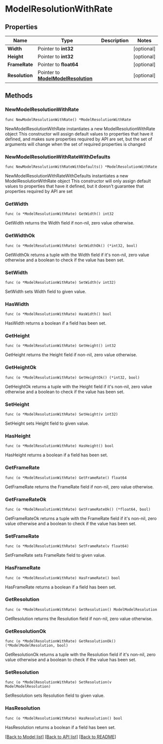 # ModelResolutionWithRate

## Properties

Name | Type | Description | Notes
------------ | ------------- | ------------- | -------------
**Width** | Pointer to **int32** |  | [optional] 
**Height** | Pointer to **int32** |  | [optional] 
**FrameRate** | Pointer to **float64** |  | [optional] 
**Resolution** | Pointer to [**ModelModelResolution**](ModelResolution.md) |  | [optional] 

## Methods

### NewModelResolutionWithRate

`func NewModelResolutionWithRate() *ModelResolutionWithRate`

NewModelResolutionWithRate instantiates a new ModelResolutionWithRate object
This constructor will assign default values to properties that have it defined,
and makes sure properties required by API are set, but the set of arguments
will change when the set of required properties is changed

### NewModelResolutionWithRateWithDefaults

`func NewModelResolutionWithRateWithDefaults() *ModelResolutionWithRate`

NewModelResolutionWithRateWithDefaults instantiates a new ModelResolutionWithRate object
This constructor will only assign default values to properties that have it defined,
but it doesn't guarantee that properties required by API are set

### GetWidth

`func (o *ModelResolutionWithRate) GetWidth() int32`

GetWidth returns the Width field if non-nil, zero value otherwise.

### GetWidthOk

`func (o *ModelResolutionWithRate) GetWidthOk() (*int32, bool)`

GetWidthOk returns a tuple with the Width field if it's non-nil, zero value otherwise
and a boolean to check if the value has been set.

### SetWidth

`func (o *ModelResolutionWithRate) SetWidth(v int32)`

SetWidth sets Width field to given value.

### HasWidth

`func (o *ModelResolutionWithRate) HasWidth() bool`

HasWidth returns a boolean if a field has been set.

### GetHeight

`func (o *ModelResolutionWithRate) GetHeight() int32`

GetHeight returns the Height field if non-nil, zero value otherwise.

### GetHeightOk

`func (o *ModelResolutionWithRate) GetHeightOk() (*int32, bool)`

GetHeightOk returns a tuple with the Height field if it's non-nil, zero value otherwise
and a boolean to check if the value has been set.

### SetHeight

`func (o *ModelResolutionWithRate) SetHeight(v int32)`

SetHeight sets Height field to given value.

### HasHeight

`func (o *ModelResolutionWithRate) HasHeight() bool`

HasHeight returns a boolean if a field has been set.

### GetFrameRate

`func (o *ModelResolutionWithRate) GetFrameRate() float64`

GetFrameRate returns the FrameRate field if non-nil, zero value otherwise.

### GetFrameRateOk

`func (o *ModelResolutionWithRate) GetFrameRateOk() (*float64, bool)`

GetFrameRateOk returns a tuple with the FrameRate field if it's non-nil, zero value otherwise
and a boolean to check if the value has been set.

### SetFrameRate

`func (o *ModelResolutionWithRate) SetFrameRate(v float64)`

SetFrameRate sets FrameRate field to given value.

### HasFrameRate

`func (o *ModelResolutionWithRate) HasFrameRate() bool`

HasFrameRate returns a boolean if a field has been set.

### GetResolution

`func (o *ModelResolutionWithRate) GetResolution() ModelModelResolution`

GetResolution returns the Resolution field if non-nil, zero value otherwise.

### GetResolutionOk

`func (o *ModelResolutionWithRate) GetResolutionOk() (*ModelModelResolution, bool)`

GetResolutionOk returns a tuple with the Resolution field if it's non-nil, zero value otherwise
and a boolean to check if the value has been set.

### SetResolution

`func (o *ModelResolutionWithRate) SetResolution(v ModelModelResolution)`

SetResolution sets Resolution field to given value.

### HasResolution

`func (o *ModelResolutionWithRate) HasResolution() bool`

HasResolution returns a boolean if a field has been set.


[[Back to Model list]](../README.md#documentation-for-models) [[Back to API list]](../README.md#documentation-for-api-endpoints) [[Back to README]](../README.md)


